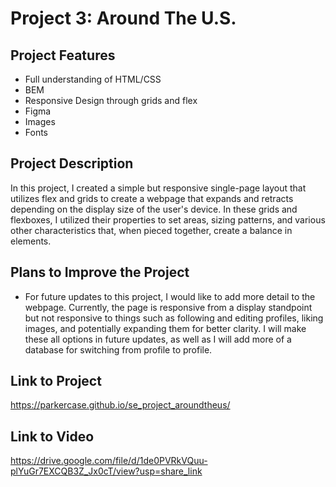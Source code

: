 # Project 3: Around The U.S.

## Project Features

- Full understanding of HTML/CSS
- BEM
- Responsive Design through grids and flex
- Figma
- Images
- Fonts

## Project Description

In this project, I created a simple but responsive single-page layout that utilizes flex and grids to create a webpage that expands and retracts depending on the display size of the user's device.
In these grids and flexboxes, I utilized their properties to set areas, sizing patterns, and various other characteristics that, when pieced together, create a balance in elements.

## Plans to Improve the Project

- For future updates to this project, I would like to add more detail to the webpage. Currently, the page is responsive from a display standpoint but not responsive to things such as following and editing profiles, liking images, and potentially expanding them for better clarity. I will make these all options in future updates, as well as I will add more of a database for switching from profile to profile.

## Link to Project

https://parkercase.github.io/se_project_aroundtheus/

## Link to Video

https://drive.google.com/file/d/1de0PVRkVQuu-plYuGr7EXCQB3Z_Jx0cT/view?usp=share_link
